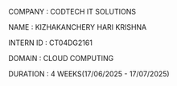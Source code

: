 COMPANY : CODTECH IT SOLUTIONS

NAME : KIZHAKANCHERY HARI KRISHNA

INTERN ID : CT04DG2161

DOMAIN : CLOUD COMPUTING

DURATION : 4 WEEKS(17/06/2025 - 17/07/2025)
